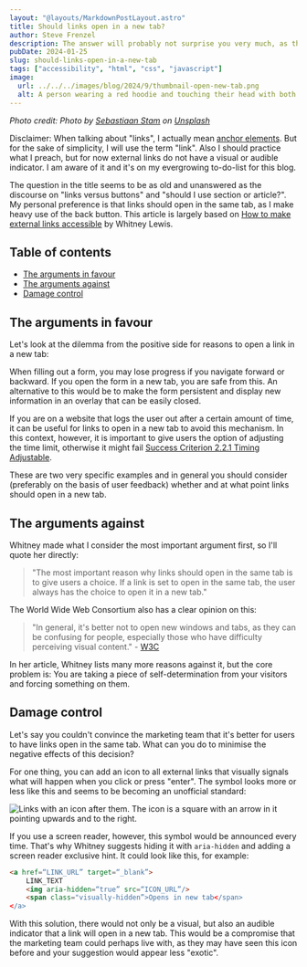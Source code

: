 ```yaml
---
layout: "@layouts/MarkdownPostLayout.astro"
title: Should links open in a new tab?
author: Steve Frenzel
description: The answer will probably not surprise you very much, as there are not many plausible use cases for this practice. In other words, it depends.
pubDate: 2024-01-25
slug: should-links-open-in-a-new-tab
tags: ["accessibility", "html", "css", "javascript"]
image:
  url: ../../../images/blog/2024/9/thumbnail-open-new-tab.png
  alt: A person wearing a red hoodie and touching their head with both hands. Instead of eyes, the person has a smiley face with two X's, created with a long exposure. Above the person it says 'target = blank FTW'.
---
```


_Photo credit: Photo by [Sebastiaan Stam](https://unsplash.com/@sebastiaanstam?utm_content=creditCopyText&utm_medium=referral&utm_source=unsplash) on [Unsplash](https://unsplash.com/photos/man-wearing-red-hoodie-RChZT-JlI9g?utm_content=creditCopyText&utm_medium=referral&utm_source=unsplash)_

Disclaimer: When talking about "links", I actually mean [anchor elements](https://developer.mozilla.org/en-US/docs/Web/HTML/Element/a). But for the sake of simplicity, I will use the term "link". Also I should practice what I preach, but for now external links do not have a visual or audible indicator. I am aware of it and it's on my evergrowing to-do-list for this blog.

The question in the title seems to be as old and unanswered as the discourse on "links versus buttons" and "should I use section or article?". My personal preference is that links should open in the same tab, as I make heavy use of the back button. This article is largely based on [How to make external links accessible](https://blog.pope.tech/2024/01/02/how-to-make-external-links-accessible) by Whitney Lewis.

## Table of contents

- [The arguments in favour](#the-arguments-in-favour)
- [The arguments against](#the-arguments-against)
- [Damage control](#damage-control)

## The arguments in favour

Let's look at the dilemma from the positive side for reasons to open a link in a new tab:

When filling out a form, you may lose progress if you navigate forward or backward. If you open the form in a new tab, you are safe from this. An alternative to this would be to make the form persistent and display new information in an overlay that can be easily closed.

If you are on a website that logs the user out after a certain amount of time, it can be useful for links to open in a new tab to avoid this mechanism. In this context, however, it is important to give users the option of adjusting the time limit, otherwise it might fail [Success Criterion 2.2.1 Timing Adjustable](https://www.w3.org/TR/WCAG22/#timing-adjustable).

These are two very specific examples and in general you should consider (preferably on the basis of user feedback) whether and at what point links should open in a new tab.

## The arguments against

Whitney made what I consider the most important argument first, so I'll quote her directly:

> "The most important reason why links should open in the same tab is to give users a choice. If a link is set to open in the same tab, the user always has the choice to open it in a new tab."

The World Wide Web Consortium also has a clear opinion on this:

> "In general, it's better not to open new windows and tabs, as they can be confusing for people, especially those who have difficulty perceiving visual content." - [W3C](https://www.w3.org/TR/WCAG20-TECHS/G200.html)

In her article, Whitney lists many more reasons against it, but the core problem is: You are taking a piece of self-determination from your visitors and forcing something on them.

## Damage control

Let's say you couldn't convince the marketing team that it's better for users to have links open in the same tab. What can you do to minimise the negative effects of this decision?

For one thing, you can add an icon to all external links that visually signals what will happen when you click or press "enter". The symbol looks more or less like this and seems to be becoming an unofficial standard:

![Links with an icon after them. The icon is a square with an arrow in it pointing upwards and to the right.](@images/blog/9/link-list-open-new-tab.png)

If you use a screen reader, however, this symbol would be announced every time. That's why Whitney suggests hiding it with `aria-hidden` and adding a screen reader exclusive hint. It could look like this, for example:

```html
<a href=“LINK_URL” target=“_blank”>
    LINK_TEXT
    <img aria-hidden=“true” src=“ICON_URL”/>
    <span class="visually-hidden”>Opens in new tab</span>
</a>
```

With this solution, there would not only be a visual, but also an audible indicator that a link will open in a new tab. This would be a compromise that the marketing team could perhaps live with, as they may have seen this icon before and your suggestion would appear less "exotic".
